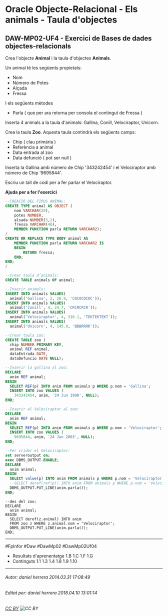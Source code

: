 # Oracle Objecte-Relacional - Els animals - Taula d'objectes
## DAW-MP02-UF4 - Exercici de Bases de dades objectes-relacionals
Crea l'objecte **Animal** i la taula d'objectes **Animals**.

Un animal té les següents propietats:

* Nom
* Número de Potes
* Alçada
* Fressa

I els següents mètodes

* Parla  ( que per ara retorna per consola el contingut de Fressa )

Inserta 4 animals a la taula d'animals: Gallina, Conill, Velociraptor, Unicorn.

Crea la taula **Zoo**. Aquesta taula contindrà els següents camps:

* Chip ( clau primària )
* Referència a animal
* Data entrada al zoo
* Data defunció ( pot ser null )

Inserta la Gallina amb número de Chip '343242454' i el Velociraptor amb número de Chip '9695844'.

Escriu un tall de codi per a fer parlar el Velociraptor.

**Ajuda per a fer l'exercici**

```SQL
--CREACIÓ DEL TIPUS ANIMAL:
CREATE TYPE animal AS OBJECT (
    nom VARCHAR(20),
    potes NUMBER,
    alsada NUMBER(5,2),
    fressa VARCHAR(40),
    MEMBER FUNCTION parla RETURN VARCHAR2);
/
CREATE OR REPLACE TYPE BODY animal AS
    MEMBER FUNCTION parla RETURN VARCHAR2 IS
    BEGIN
        RETURN fressa;
    END;
END;
/

--Crear taula d’animals:
CREATE TABLE animals OF animal;

--Inserir animals:
INSERT INTO animals VALUES(
  animal('Gallina', 2, 26.9, 'COCOCOCOC'));
INSERT INTO animals VALUES(
  animal('Conill', 4, 24.7, 'CRCRCRCR'));
INSERT INTO animals VALUES(
  animal('Velociraptor', 4, 316.1, 'TEKTEKTEKT'));
INSERT INTO animals VALUES(
  animal('Unicorn', 4, 145.9, 'BBBRRRR'));

--Crear taula zoo:
CREATE TABLE zoo (
  chip NUMBER PRIMARY KEY,
  animal REF animal,
  dataEntrada DATE,
  dataDefuncio DATE NULL);

--Inserir la gallina al zoo:
DECLARE
  anim REF animal;
BEGIN
  SELECT REF(p) INTO anim FROM animals p WHERE p.nom = 'Gallina';
  INSERT INTO zoo VALUES (
    343242454, anim, '24 Jun 1998', NULL);
END;

--Inserir el Velociraptor al zoo:
DECLARE
  anim REF animal;
BEGIN
  SELECT REF(p) INTO anim FROM animals p WHERE p.nom = 'Velociraptor';
  INSERT INTO zoo VALUES (
    9695844, anim, '24 Jun 2003', NULL);
END;

--Fer cridar el Velociraptor:
set serveroutput on;
exec DBMS_OUTPUT.ENABLE;
DECLARE
  anim animal;
BEGIN
  SELECT value(p) INTO anim FROM animals p WHERE p.nom = 'Velociraptor';
  --SELECT deref(ref(p)) INTO anim FROM animals p WHERE p.nom = 'Velociraptor';
  DBMS_OUTPUT.PUT_LINE(anim.parla());
END;
```

    --des del zoo:
    DECLARE
      anim animal;
    BEGIN
      SELECT deref(z.animal) INTO anim 
      FROM zoo z WHERE z.animal.nom = 'Velociraptor';
      DBMS_OUTPUT.PUT_LINE(anim.parla());
    END;

---

#FpInfor #Daw #DawMp02 #DawMp02Uf04

* Resultats d'aprenentatge 1.B 1.C 1.F 1.G
* Continguts 1.1 1.3 1.4 1.8 1.9 1.10
---

###### Autor: daniel herrera 2014.03.31 17:08:49
###### Editat per: daniel herrera 2018.04.10 13:01:14
###### [CC BY](https://creativecommons.org/licenses/by/4.0/) ![CC BY](https://licensebuttons.net/l/by/3.0/80x15.png)
